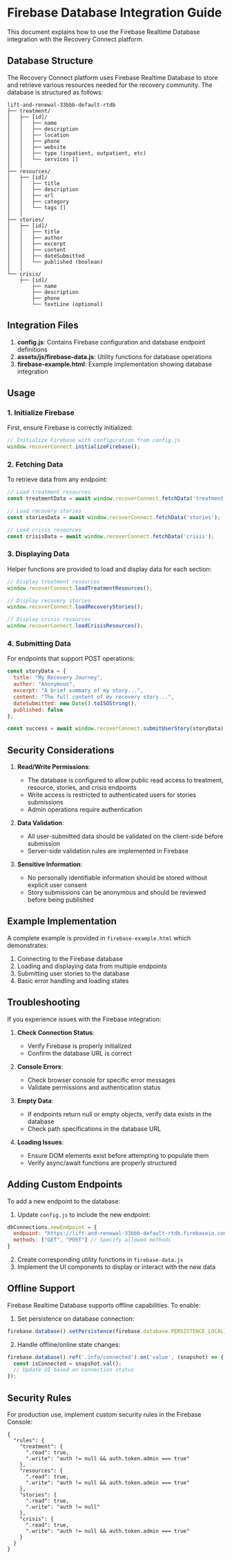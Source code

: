 # Firebase Database Integration Guide

This document explains how to use the Firebase Realtime Database integration with the Recovery Connect platform.

## Database Structure

The Recovery Connect platform uses Firebase Realtime Database to store and retrieve various resources needed for the recovery community. The database is structured as follows:

```
lift-and-renewal-33bbb-default-rtdb
├── treatment/
│   ├── [id]/
│   │   ├── name
│   │   ├── description
│   │   ├── location
│   │   ├── phone
│   │   ├── website
│   │   ├── type (inpatient, outpatient, etc)
│   │   └── services []
│   │
├── resources/
│   ├── [id]/
│   │   ├── title
│   │   ├── description
│   │   ├── url
│   │   ├── category
│   │   └── tags []
│   │
├── stories/
│   ├── [id]/
│   │   ├── title
│   │   ├── author
│   │   ├── excerpt
│   │   ├── content
│   │   ├── dateSubmitted
│   │   └── published (boolean)
│   │
└── crisis/
    ├── [id]/
        ├── name
        ├── description
        ├── phone
        └── textLine (optional)
```

## Integration Files

1. **config.js**: Contains Firebase configuration and database endpoint definitions
2. **assets/js/firebase-data.js**: Utility functions for database operations
3. **firebase-example.html**: Example implementation showing database integration

## Usage

### 1. Initialize Firebase

First, ensure Firebase is correctly initialized:

```javascript
// Initialize Firebase with configuration from config.js
window.recoverConnect.initializeFirebase();
```

### 2. Fetching Data

To retrieve data from any endpoint:

```javascript
// Load treatment resources
const treatmentData = await window.recoverConnect.fetchData('treatment');

// Load recovery stories
const storiesData = await window.recoverConnect.fetchData('stories');

// Load crisis resources
const crisisData = await window.recoverConnect.fetchData('crisis');
```

### 3. Displaying Data

Helper functions are provided to load and display data for each section:

```javascript
// Display treatment resources
window.recoverConnect.loadTreatmentResources();

// Display recovery stories
window.recoverConnect.loadRecoveryStories();

// Display crisis resources
window.recoverConnect.loadCrisisResources();
```

### 4. Submitting Data

For endpoints that support POST operations:

```javascript
const storyData = {
  title: "My Recovery Journey",
  author: "Anonymous",
  excerpt: "A brief summary of my story...",
  content: "The full content of my recovery story...",
  dateSubmitted: new Date().toISOString(),
  published: false
};

const success = await window.recoverConnect.submitUserStory(storyData);
```

## Security Considerations

1. **Read/Write Permissions**: 
   - The database is configured to allow public read access to treatment, resource, stories, and crisis endpoints
   - Write access is restricted to authenticated users for stories submissions
   - Admin operations require authentication

2. **Data Validation**: 
   - All user-submitted data should be validated on the client-side before submission
   - Server-side validation rules are implemented in Firebase

3. **Sensitive Information**:
   - No personally identifiable information should be stored without explicit user consent
   - Story submissions can be anonymous and should be reviewed before being published

## Example Implementation

A complete example is provided in `firebase-example.html` which demonstrates:

1. Connecting to the Firebase database
2. Loading and displaying data from multiple endpoints
3. Submitting user stories to the database
4. Basic error handling and loading states

## Troubleshooting

If you experience issues with the Firebase integration:

1. **Check Connection Status**:
   - Verify Firebase is properly initialized
   - Confirm the database URL is correct

2. **Console Errors**:
   - Check browser console for specific error messages
   - Validate permissions and authentication status

3. **Empty Data**:
   - If endpoints return null or empty objects, verify data exists in the database
   - Check path specifications in the database URL

4. **Loading Issues**:
   - Ensure DOM elements exist before attempting to populate them
   - Verify async/await functions are properly structured

## Adding Custom Endpoints

To add a new endpoint to the database:

1. Update `config.js` to include the new endpoint:
```javascript
dbConnections.newEndpoint = {
  endpoint: "https://lift-and-renewal-33bbb-default-rtdb.firebaseio.com/newEndpoint.json",
  methods: ["GET", "POST"] // Specify allowed methods
}
```

2. Create corresponding utility functions in `firebase-data.js`
3. Implement the UI components to display or interact with the new data

## Offline Support

Firebase Realtime Database supports offline capabilities. To enable:

1. Set persistence on database connection:
```javascript
firebase.database().setPersistence(firebase.database.PERSISTENCE_LOCAL)
```

2. Handle offline/online state changes:
```javascript
firebase.database().ref('.info/connected').on('value', (snapshot) => {
  const isConnected = snapshot.val();
  // Update UI based on connection status
});
```

## Security Rules

For production use, implement custom security rules in the Firebase Console:

```
{
  "rules": {
    "treatment": {
      ".read": true,
      ".write": "auth != null && auth.token.admin === true"
    },
    "resources": {
      ".read": true,
      ".write": "auth != null && auth.token.admin === true"
    },
    "stories": {
      ".read": true,
      ".write": "auth != null"
    },
    "crisis": {
      ".read": true,
      ".write": "auth != null && auth.token.admin === true"
    }
  }
}
```